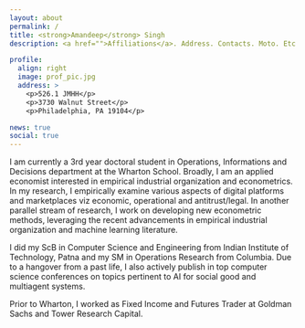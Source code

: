 ```yaml
---
layout: about
permalink: /
title: <strong>Amandeep</strong> Singh
description: <a href="">Affiliations</a>. Address. Contacts. Moto. Etc.

profile:
  align: right
  image: prof_pic.jpg
  address: >
    <p>526.1 JMHH</p>
    <p>3730 Walnut Street</p>
    <p>Philadelphia, PA 19104</p>

news: true
social: true
---
```


I am currently a 3rd year doctoral student in Operations, Informations and Decisions department at the Wharton School. Broadly, I am an applied economist interested in empirical industrial organization and econometrics. In my research, I empirically examine various aspects of digital platforms and marketplaces viz economic, operational and antitrust/legal. In another parallel stream of research, I work on developing new econometric methods, leveraging the recent advancements in empirical industrial organization and machine learning literature.

I did my ScB in Computer Science and Engineering from Indian Institute of Technology, Patna and my SM in Operations Research from Columbia. Due to a hangover from a past life, I also actively publish in top computer science conferences on topics pertinent to AI for social good and multiagent systems. 

Prior to Wharton, I worked as Fixed Income and Futures Trader at Goldman Sachs and Tower Research Capital.
